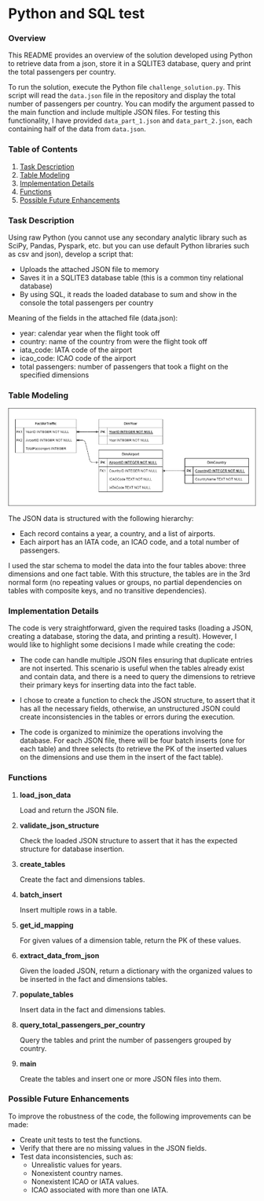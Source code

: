 # Python and SQL test

### Overview

This README provides an overview of the solution developed using Python to retrieve data from a json, store it in a SQLITE3 database, query and print the total passengers per country.


To run the solution, execute the Python file `challenge_solution.py`. This script will read the `data.json` file in the repository and display the total number of passengers per country. You can modify the argument passed to the main function and include multiple JSON files. For testing this functionality, I have provided `data_part_1.json` and `data_part_2.json`, each containing half of the data from `data.json`.


### Table of Contents
1. [Task Description](#task-description)
2. [Table Modeling](#table-modeling)
3. [Implementation Details](#implementation-details)
4. [Functions](#functions)
5. [Possible Future Enhancements](#possible-future-enhancements)

### Task Description
Using raw Python (you cannot use any secondary analytic library such as SciPy, Pandas, Pyspark, etc. but you can use default Python libraries such as csv and json), develop a script that:
- Uploads the attached JSON file to memory
- Saves it in a SQLITE3 database table (this is a common tiny relational database)
- By using SQL, it reads the loaded database to sum and show in the console the total passengers per country


Meaning of the fields in the attached file (data.json):
- year: calendar year when the flight took off
- country: name of the country from were the flight took off
- iata_code: IATA code of the airport
- icao_code: ICAO code of the airport
- total passengers: number of passengers that took a flight on the specified dimensions

### Table Modeling
![Tables structure](tables.png)

The JSON data is structured with the following hierarchy:

- Each record contains a year, a country, and a list of airports.
- Each airport has an IATA code, an ICAO code, and a total number of passengers.

I used the star schema to model the data into the four tables above: three dimensions and one fact table.
With this structure, the tables are in the 3rd normal form (no repeating values or groups, no partial dependencies on tables with composite keys, and no transitive dependencies).

### Implementation Details

The code is very straightforward, given the required tasks (loading a JSON, creating a database, storing the data, and printing a result). However, I would like to highlight some decisions I made while creating the code:

- The code can handle multiple JSON files ensuring that duplicate entries are not inserted. This scenario is useful when the tables already exist and contain data, and there is a need to query the dimensions to retrieve their primary keys for inserting data into the fact table.

- I chose to create a function to check the JSON structure, to assert that it has all the necessary fields, otherwise, an unstructured JSON could create inconsistencies in the tables or errors during the execution.

- The code is organized to minimize the operations involving the database. For each JSON file, there will be four batch inserts (one for each table) and three selects (to retrieve the PK of the inserted values on the dimensions and use them in the insert of the fact table).

### Functions

1. **load_json_data**

    Load and return the JSON file.
   
2. **validate_json_structure**

    Check the loaded JSON structure to assert that it has the expected structure for database insertion.

3. **create_tables**
    
    Create the fact and dimensions tables.

4. **batch_insert**

    Insert multiple rows in a table.

5. **get_id_mapping**

    For given values of a dimension table, return the PK of these values.

6. **extract_data_from_json**

    Given the loaded JSON, return a dictionary with the organized values to be inserted in the fact and dimensions tables.

7. **populate_tables**

    Insert data in the fact and dimensions tables.

8. **query_total_passengers_per_country**

    Query the tables and print the number of passengers grouped by country.

9. **main**

    Create the tables and insert one or more JSON files into them.

### Possible Future Enhancements

To improve the robustness of the code, the following improvements can be made:

- Create unit tests to test the functions.
- Verify that there are no missing values in the JSON fields.
- Test data inconsistencies, such as:
    - Unrealistic values for years.
    - Nonexistent country names.
    - Nonexistent ICAO or IATA values.
    - ICAO associated with more than one IATA.
